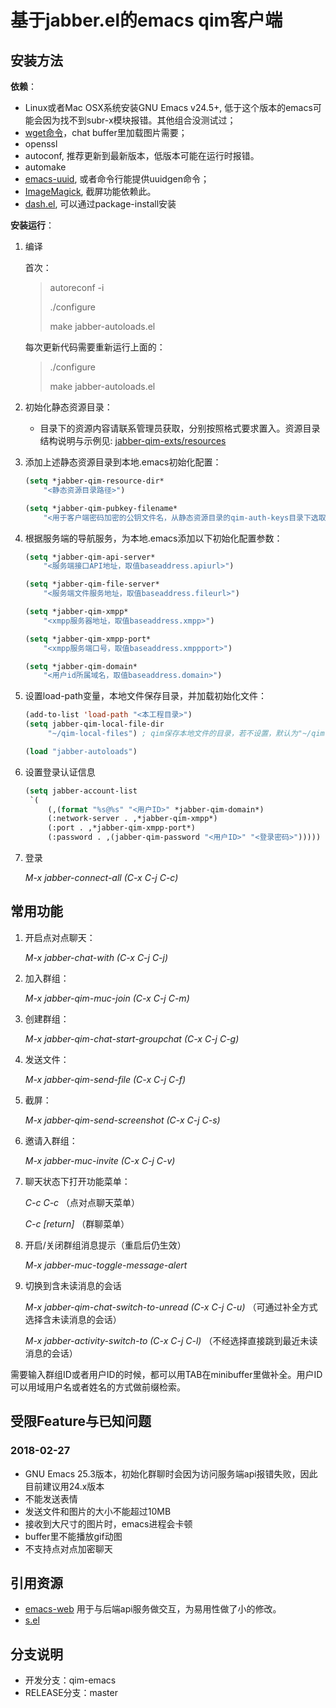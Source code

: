 **基于jabber.el的emacs qim客户端**
===============================


## **安装方法**

**依赖**：

* Linux或者Mac OSX系统安装GNU Emacs v24.5+, 低于这个版本的emacs可能会因为找不到subr-x模块报错。其他组合没测试过；
* [wget命令](https://www.gnu.org/software/wget/)，chat buffer里加载图片需要；
* openssl
* autoconf, 推荐更新到最新版本，低版本可能在运行时报错。
* automake
* [emacs-uuid](http://www.emacswiki.org/emacs/uuid.el), 或者命令行能提供uuidgen命令；
* [ImageMagick](http://www.emacswiki.org/emacs/ImageMagick), 截屏功能依赖此。
* [dash.el](https://github.com/magnars/dash.el), 可以通过package-install安装

**安装运行**：


1. 编译

    首次：

    > autoreconf -i
    >
    > ./configure
    >
    > make jabber-autoloads.el

    每次更新代码需要重新运行上面的：

    > ./configure
    >
    > make jabber-autoloads.el

2. 初始化静态资源目录：
   * 目录下的资源内容请联系管理员获取，分别按照格式要求置入。资源目录结构说明与示例见: [jabber-qim-exts/resources](jabber-qim-exts/resources)
3. 添加上述静态资源目录到本地.emacs初始化配置：
   ```lisp
   (setq *jabber-qim-resource-dir*
       "<静态资源目录路径>")
   
   (setq *jabber-qim-pubkey-filename*
       "<用于客户端密码加密的公钥文件名，从静态资源目录的qim-auth-keys目录下选取>")
   ```
4. 根据服务端的导航服务，为本地.emacs添加以下初始化配置参数：
   ```lisp
   (setq *jabber-qim-api-server*
       "<服务端接口API地址，取值baseaddress.apiurl>")

   (setq *jabber-qim-file-server*
       "<服务端文件服务地址，取值baseaddress.fileurl>")

   (setq *jabber-qim-xmpp*
       "<xmpp服务器地址，取值baseaddress.xmpp>")

   (setq *jabber-qim-xmpp-port*
       "<xmpp服务端口号，取值baseaddress.xmppport>")

   (setq *jabber-qim-domain*
       "<用户id所属域名，取值baseaddress.domain>")
   ```
5. 设置load-path变量，本地文件保存目录，并加载初始化文件：
   ```lisp
   (add-to-list 'load-path "<本工程目录>")
   (setq jabber-qim-local-file-dir
        "~/qim-local-files") ; qim保存本地文件的目录，若不设置，默认为"~/qim-local-files"

   (load "jabber-autoloads")
   ```
6. 设置登录认证信息
   ```lisp
   (setq jabber-account-list
    `(
        (,(format "%s@%s" "<用户ID>" *jabber-qim-domain*)
        (:network-server . ,*jabber-qim-xmpp*)
        (:port . ,*jabber-qim-xmpp-port*)
        (:password . ,(jabber-qim-password "<用户ID>" "<登录密码>")))))
   ```
7. 登录

    *M-x jabber-connect-all (C-x C-j C-c)*
   

## **常用功能**

1. 开启点对点聊天：

    *M-x jabber-chat-with (C-x C-j C-j)*

2. 加入群组：

    *M-x jabber-qim-muc-join (C-x C-j C-m)*

3. 创建群组：

    *M-x jabber-qim-chat-start-groupchat (C-x C-j C-g)*

4. 发送文件：

    *M-x jabber-qim-send-file (C-x C-j C-f)*

5. 截屏：

    *M-x jabber-qim-send-screenshot (C-x C-j C-s)*

6. 邀请入群组：

    *M-x jabber-muc-invite (C-x C-j C-v)*

7. 聊天状态下打开功能菜单：

    *C-c C-c* （点对点聊天菜单）

    *C-c [return]* （群聊菜单）

8. 开启/关闭群组消息提示（重启后仍生效）

    *M-x jabber-muc-toggle-message-alert*

9. 切换到含未读消息的会话

    *M-x jabber-qim-chat-switch-to-unread (C-x C-j C-u)* （可通过补全方式选择含未读消息的会话）

    *M-x jabber-activity-switch-to (C-x C-j C-l)* （不经选择直接跳到最近未读消息的会话）

需要输入群组ID或者用户ID的时候，都可以用TAB在minibuffer里做补全。用户ID可以用域用户名或者姓名的方式做前缀检索。


## **受限Feature与已知问题**

### 2018-02-27

* GNU Emacs 25.3版本，初始化群聊时会因为访问服务端api报错失败，因此目前建议用24.x版本
* 不能发送表情
* 发送文件和图片的大小不能超过10MB
* 接收到大尺寸的图片时，emacs进程会卡顿
* buffer里不能播放gif动图
* 不支持点对点加密聊天


## **引用资源**

* [emacs-web](https://github.com/nicferrier/emacs-web) 用于与后端api服务做交互，为易用性做了小的修改。
* [s.el](https://github.com/magnars/s.el)

## **分支说明**

* 开发分支：qim-emacs
* RELEASE分支：master
